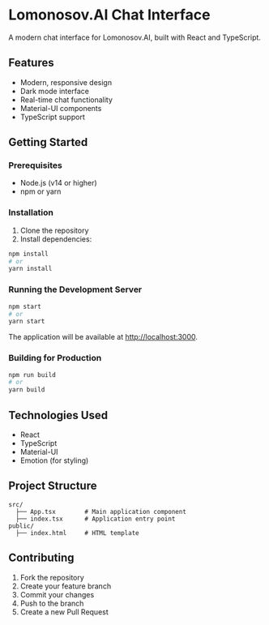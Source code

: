 # Lomonosov.AI Chat Interface

A modern chat interface for Lomonosov.AI, built with React and TypeScript.

## Features

- Modern, responsive design
- Dark mode interface
- Real-time chat functionality
- Material-UI components
- TypeScript support

## Getting Started

### Prerequisites

- Node.js (v14 or higher)
- npm or yarn

### Installation

1. Clone the repository
2. Install dependencies:
```bash
npm install
# or
yarn install
```

### Running the Development Server

```bash
npm start
# or
yarn start
```

The application will be available at [http://localhost:3000](http://localhost:3000).

### Building for Production

```bash
npm run build
# or
yarn build
```

## Technologies Used

- React
- TypeScript
- Material-UI
- Emotion (for styling)

## Project Structure

```
src/
  ├── App.tsx        # Main application component
  ├── index.tsx      # Application entry point
public/
  ├── index.html     # HTML template
```

## Contributing

1. Fork the repository
2. Create your feature branch
3. Commit your changes
4. Push to the branch
5. Create a new Pull Request 